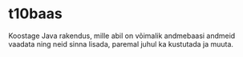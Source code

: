 # t10baas
Koostage Java rakendus, mille abil on võimalik andmebaasi andmeid vaadata ning neid sinna lisada,
paremal juhul ka kustutada ja muuta.
